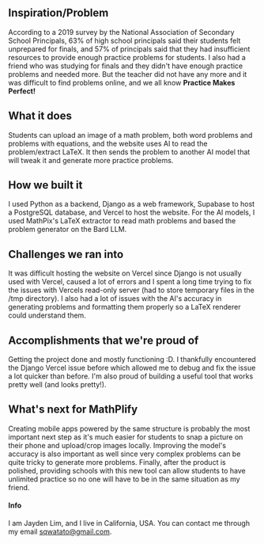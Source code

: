 ## Inspiration/Problem
According to a 2019 survey by the National Association of Secondary School Principals, 63% of high school principals said their students felt unprepared for finals, and 57% of principals said that they had insufficient resources to provide enough practice problems for students. I also had a friend who was studying for finals and they didn't have enough practice problems and needed more. But the teacher did not have any more and it was difficult to find problems online, and we all know **Practice Makes Perfect!**

## What it does
Students can upload an image of a math problem, both word problems and problems with equations, and the website uses AI to read the problem/extract LaTeX. It then sends the problem to another AI model that will tweak it and generate more practice problems.

## How we built it
I used Python as a backend, Django as a web framework, Supabase to host a PostgreSQL database, and Vercel to host the website. For the AI models, I used MathPix's LaTeX extractor to read math problems and based the problem generator on the Bard LLM.

## Challenges we ran into
It was difficult hosting the website on Vercel since Django is not usually used with Vercel, caused a lot of errors and I spent a long time trying to fix the issues with Vercels read-only server (had to store temporary files in the /tmp directory). I also had a lot of issues with the AI's accuracy in generating problems and formatting them properly so a LaTeX renderer could understand them.

## Accomplishments that we're proud of
Getting the project done and mostly functioning :D. I thankfully encountered the Django Vercel issue before which allowed me to debug and fix the issue a lot quicker than before. I'm also proud of building a useful tool that works pretty well (and looks pretty!).

## What's next for MathPlify
Creating mobile apps powered by the same structure is probably the most important next step as it's much easier for students to snap a picture on their phone and upload/crop images locally. Improving the model's accuracy is also important as well since very complex problems can be quite tricky to generate more problems. Finally, after the product is polished, providing schools with this new tool can allow students to have unlimited practice so no one will have to be in the same situation as my friend.

#### Info
I am Jayden Lim, and I live in California, USA. You can contact me through my email sqwatato@gmail.com.
